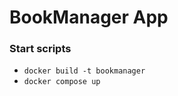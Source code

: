 # BookManager App

### Start scripts

- ``` docker build -t bookmanager ```
- ``` docker compose up ```